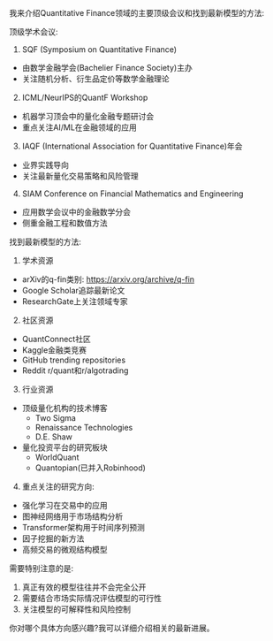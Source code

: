 我来介绍Quantitative Finance领域的主要顶级会议和找到最新模型的方法:

顶级学术会议:

1. SQF (Symposium on Quantitative Finance)
- 由数学金融学会(Bachelier Finance Society)主办
- 关注随机分析、衍生品定价等数学金融理论

2. ICML/NeurIPS的QuantF Workshop
- 机器学习顶会中的量化金融专题研讨会
- 重点关注AI/ML在金融领域的应用

3. IAQF (International Association for Quantitative Finance)年会
- 业界实践导向
- 关注最新量化交易策略和风险管理

4. SIAM Conference on Financial Mathematics and Engineering
- 应用数学会议中的金融数学分会
- 侧重金融工程和数值方法

找到最新模型的方法:

1. 学术资源
- arXiv的q-fin类别: https://arxiv.org/archive/q-fin
- Google Scholar追踪最新论文
- ResearchGate上关注领域专家

2. 社区资源
- QuantConnect社区
- Kaggle金融类竞赛
- GitHub trending repositories
- Reddit r/quant和r/algotrading

3. 行业资源
- 顶级量化机构的技术博客
  * Two Sigma
  * Renaissance Technologies
  * D.E. Shaw
- 量化投资平台的研究板块
  * WorldQuant
  * Quantopian(已并入Robinhood)

4. 重点关注的研究方向:
- 强化学习在交易中的应用
- 图神经网络用于市场结构分析
- Transformer架构用于时间序列预测
- 因子挖掘的新方法
- 高频交易的微观结构模型

需要特别注意的是:
1. 真正有效的模型往往并不会完全公开
2. 需要结合市场实际情况评估模型的可行性
3. 关注模型的可解释性和风险控制

你对哪个具体方向感兴趣?我可以详细介绍相关的最新进展。